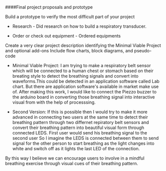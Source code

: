 ####Final project proposals and prototype

Build a prototype to verify the most difficult part of your project

- Research - Did research on how to build a respiratory transducer.

- Order or check out equipment - Ordered equipments


Create a very clear project description identifying the Minimal Viable Project and optional add-ons
Include flow charts, block diagrams, and pseudo-code

- Minimal Viable Project:
I am trying to make a respiratory belt sensor which will be connected to a human chest or stomach based on their breating style to detect the breathing signals and convert into waveforms.This could be detected in an application software called Lab chart. But there are application software's available in market make use of. After making this work, I would like to connect the Piezzo buzzer to the arduino board in converting those breathing signal into interactive visual from with the help of processsing. 

- Second Version:
If this is possible then I would try to make it more advanced in connecting two users at the same time to detect their breathing pattern through two differnet repiratory belt sensors and convert their breathing pattern into beautiful visual 
form through connected LEDS. First user would send his breathing signal to the second user So I imagine the LEDS is connected between them to send signal for the other person to start breathing as the light changes into white and switch off as it lights the last LED of the connection.

By this way I believe we can encourage users to involve in a mindful breathing exercise through visual cues of their breathing pattern.

